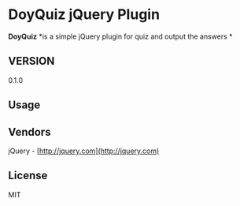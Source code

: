 # DoyQuiz jQuery Plugin #
**DoyQuiz**  *is a simple jQuery plugin for quiz and output the answers *
## VERSION ##
0.1.0
## Usage ##
## Vendors ##
jQuery - [http://jquery.com](http://jquery.com)
## License ##
MIT
